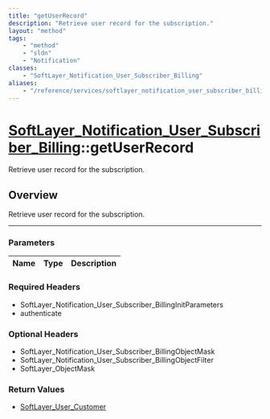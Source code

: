 ```yaml
---
title: "getUserRecord"
description: "Retrieve user record for the subscription."
layout: "method"
tags:
    - "method"
    - "sldn"
    - "Notification"
classes:
    - "SoftLayer_Notification_User_Subscriber_Billing"
aliases:
    - "/reference/services/softlayer_notification_user_subscriber_billing/getUserRecord"
---
```

# [SoftLayer_Notification_User_Subscriber_Billing](/reference/services/SoftLayer_Notification_User_Subscriber_Billing)::getUserRecord


Retrieve user record for the subscription.


## Overview 
Retrieve user record for the subscription.

-----

### Parameters 
|Name | Type | Description |
| --- | --- | --- |


### Required Headers
* SoftLayer_Notification_User_Subscriber_BillingInitParameters
* authenticate


### Optional Headers
* SoftLayer_Notification_User_Subscriber_BillingObjectMask
* SoftLayer_Notification_User_Subscriber_BillingObjectFilter
* SoftLayer_ObjectMask

### Return Values
* <a href='/reference/datatypes/SoftLayer_User_Customer'>SoftLayer_User_Customer </a>




